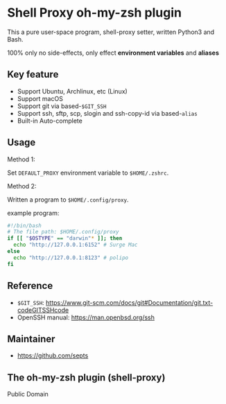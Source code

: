 # Shell Proxy oh-my-zsh plugin

This a pure user-space program, shell-proxy setter, written Python3 and Bash.

100% only no side-effects, only effect **environment variables** and **aliases**

## Key feature

- Support Ubuntu, Archlinux, etc (Linux)
- Support macOS
- Support git via based-`$GIT_SSH`
- Support ssh, sftp, scp, slogin and ssh-copy-id via based-`alias`
- Built-in Auto-complete

## Usage

Method 1:

Set `DEFAULT_PROXY` environment variable to `$HOME/.zshrc`.

Method 2:

Written a program to `$HOME/.config/proxy`.

example program:

```bash
#!/bin/bash
# The file path: $HOME/.config/proxy
if [[ "$OSTYPE" == "darwin"* ]]; then
  echo "http://127.0.0.1:6152" # Surge Mac
else
  echo "http://127.0.0.1:8123" # polipo
fi
```

## Reference

- `$GIT_SSH`: <https://www.git-scm.com/docs/git#Documentation/git.txt-codeGITSSHcode>
- OpenSSH manual: <https://man.openbsd.org/ssh>

## Maintainer

- <https://github.com/septs>

## The oh-my-zsh plugin (shell-proxy)

Public Domain
